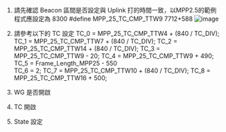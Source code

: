 1.  請先確認 Beacon 區間是否設定與 Uplink 打的時間一致，以MPP2.5的範例程式應設定為 8300
    #define MPP_25_TC_CMP_TTW9 7712+588
    ![image](http://175.41.195.139:8080/api/faq/images/mpp25_1.png)

2.  請參考以下的 TC 設定
    TC_0 = MPP_25_TC_CMP_TTW4 + (840 / TC_DIV);
    TC_1 = MPP_25_TC_CMP_TTW7 + (840 / TC_DIV);
    TC_2 = MPP_25_TC_CMP_TTW14 + (840 / TC_DIV);
    TC_3 = MPP_25_TC_CMP_TTW9 - 20; 
    TC_4 = MPP_25_TC_CMP_TTW9 + 490; 
    TC_5 = Frame_Length_MPP25 - 550    
    TC_6 = 2;
    TC_7 = MPP_25_TC_CMP_TTW10 + (840 / TC_DIV);
    TC_8 = MPP_25_TC_CMP_TTW16 + 500;

3.  WG 是否開啟
4.  TC 開啟
5.  State 設定